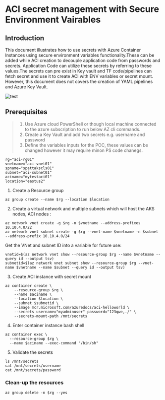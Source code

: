 # ACI secret management with Secure Environment Vairables





## Introduction

This document illustrates how to use  secrets with Azure Container Instances using secure environment variables functionality.These can be added while ACI creation to decouple application code from passwords and secrets. Application Code can utilize these secrets by referring to these values.The secrets can pre exist in Key vault and TF code/pipelines can fetch secret and use it to create ACI with ENV variables or secret mount. However, this document does not covers the creation of YAML pipelines and Azure Key Vault.


![test](/ACI-secretmgmt/secret-mount/aci-env.PNG)

## Prerequisites
> 1. Use Azure cloud PowerShell or though local machine connected to the azure subscription to run below AZ cli commands.
> 2. Create a Key Vault and add two secrets  e.g. username and password
> 3. Define the variables inputs for the POC, these values can be changed however it may require minon PS code chanegs. 
```
rg="aci-rg01"
vnetname="aci-vnet01"
spname="spattakscls01"
subnet="aci-subnet01"
aciname="mytestaci01"
location="eastus2"

```

1. Create a Resource group
```
az group create --name $rg --location $location
```

2. Create a virtual network and multiple subnets which will host the AKS nodes, ACI nodes : 
```
az network vnet create -g $rg -n $vnetname --address-prefixes 10.10.4.0/22
az network vnet subnet create -g $rg --vnet-name $vnetname -n $subnet --address-prefix 10.10.4.0/24
```

Get the VNet and subnet ID into a variable for future use:
```
vnetid=$(az network vnet show --resource-group $rg --name $vnetname --query id --output tsv)
subnetid=$(az network vnet subnet show --resource-group $rg --vnet-name $vnetname --name $subnet --query id --output tsv)

```
3. Create ACI instance with secret mount

```
az container create \
    --resource-group $rg \
    --name $aciname \
    --location $location \
    --subnet $subnetid \
    --image mcr.microsoft.com/azuredocs/aci-helloworld \
    --secrets username="myadminuser" password="123qwe,./" \
    --secrets-mount-path /mnt/secrets

```

4. Enter container instance bash shell

```
az container exec \
  --resource-group $rg \
  --name $aciname --exec-command "/bin/sh"
```

5. Validate the secrets
```
ls /mnt/secrets
cat /mnt/secrets/username
cat /mnt/secrets/password

```
### Clean-up the resources
```
az group delete -n $rg --yes

```


